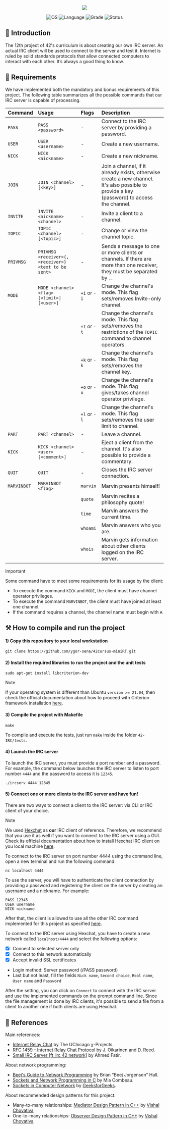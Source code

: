 <p align="center">
    <img src="https://github.com/ygor-sena/42cursus-ft-irc/assets/102881479/51bb7248-3bc7-4fb0-9e41-c71bedb7b3d4">
</p>

<p align="center">
    <img src="https://img.shields.io/badge/OS-Linux-blue" alt="OS">
    <img src="https://img.shields.io/badge/Language-C%2B%2B98-blue.svg" alt="Language">
    <img src="https://img.shields.io/badge/Grade-125%2F125-brightgreen.svg" alt="Grade">
    <img src="https://img.shields.io/badge/Status-Completed-brightgreen.svg" alt="Status">
</p>


📣 Introduction
---------------
The 12th project of 42's curriculum is about creating our own IRC server. An actual IRC client will be used to connect to the server and test it. Internet is ruled by solid standards protocols that allow connected computers to interact with each other. It’s always a good thing to know.

📜 Requirements
---------------

We have implemented both the mandatory and bonus requirements of this project. The following table summarizes all the possible commands that our IRC server is capable of processing.

|Command|Usage|Flags|Description|
|:--|:--|:--|:--|
|`PASS`| `PASS <password> `|- |Connect to the IRC server by providing a password.|
|`USER`| `USER <username> `| - | Create a new username. |
|`NICK`|`NICK <nickname> ` | - | Create a new nickname.|
|`JOIN`|`JOIN <channel> [<key>]` | - | Join a channel, if it already exists, otherwise create a new channel. It's also possible to provide a key (password) to access the channel.|
|`INVITE`|`INVITE <nickname> <channel>` | - | Invite a client to a channel.|
|`TOPIC`| `TOPIC <channel> [<topic>]`| - | Change or view the channel topic.|
|`PRIVMSG`| `PRIVMSG <receiver>{,<receiver>} <text to be sent>`| - | Sends a message to one or more clients or channels. If there are more than one receiver, they must be separated by `,`.| 
|`MODE`| `MODE <channel> <flag> [<limit>] [<user>]`| `+i` or `-i` | Change the channel's mode. This flag sets/removes Invite-only channel.|
||| `+t` or `-t` | Change the channel's mode. This flag sets/removes the restrictions of the `TOPIC` command to channel operators. |
||| `+k` or `-k` | Change the channel's mode. This flag sets/removes the channel key. |
||| `+o` or `-o` | Change the channel's mode. This flag gives/takes channel operator privilege. |
||| `+l` or `-l` | Change the channel's mode. This flag sets/removes the user limit to channel. |
|`PART`| `PART <channel>`| - | Leave a channel.|
|`KICK`| `KICK <channel> <user> [<comment>]`| - | Eject a client from the channel. It's also possible to provide a commentary.|
|`QUIT`| `QUIT`| - | Closes the IRC server connection.|
|`MARVINBOT`| `MARVINBOT <flag>` |`marvin`| Marvin presents himself!|
||| `quote` | Marvin recites a philosophy quote!|
||| `time` | Marvin answers the current time.|
||| `whoami` | Marvin answers who you are.|
|| |`whois` | Marvin gets information about other clients logged on the IRC server.|

>[!IMPORTANT]
> Some command have to meet some requirements for its usage by the client:
> - To execute the command `KICK` and `MODE`, the client must have channel operator privileges.
> - To execute the command `MARVINBOT`, the client must have joined at least one channel.
> - If the command requires a channel, the channel name must begin with `#`.

⚒️ How to compile and run the project
-------------------------------------

#### 1) Copy this repository to your local workstation

```
git clone https://github.com/ygor-sena/42cursus-miniRT.git
```

#### 2) Install the required libraries to run the project and the unit tests

```
sudo apt-get install libcriterion-dev
```

>[!NOTE]
>If your operating system is different than Ubuntu `version >= 21.04`, then check the official documentation about how to proceed with Criterion framework installation [here](https://github.com/Snaipe/Criterion.git).

#### 3) Compile the project with Makefile

```
make
```

To compile and execute the tests, just run `make` inside the folder `42-IRC/tests`.

#### 4) Launch the IRC server

To launch the IRC server, you must provide a port number and a password. For example, the command below launches the IRC server to listen to port number `4444` and the password to access it is `12345`.

```
./ircserv 4444 12345
```

#### 5) Connect one or more clients to the IRC server and have fun!

There are two ways to connect a client to the IRC server: via CLI or IRC client of your choice. 

> [!NOTE]
> We used [Hexchat](https://hexchat.github.io/) as **our** IRC client of reference. Therefore, we recommend that you use it as well if you want to connect to the IRC server using a GUI. Check its official documentation about how to install Hexchat IRC client on you local machine [here](https://hexchat.github.io/downloads.html).

To connect to the IRC server on port number 4444 using the command line, open a new terminal and run the following command:

```
nc localhost 4444
```

To use the server, you will have to authenticate the client connection by providing a password and registering the client on the server by creating an username and a nickname. For example:

```
PASS 12345
USER username
NICK nickname
```

After that, the client is allowed to use all the other IRC command implemented for this project as specified [here](https://github.com/ygor-sena/42cursus-ft-irc?tab=readme-ov-file#-requirements).

To connect to the IRC server using Hexchat, you have to create a new network called `localhost/4444` and select the following options:
- [X] Connect to selected server only
- [X] Connect to this network automatically
- [X] Accept invalid SSL certificates
- Login method: Server password (/PASS password)
- Last but not least, fill the fields `Nick name`, `Second choice`, `Real name`, `User name` and `Password`

After the setting, you can click on `Connect` to connect with the IRC server and use the implemented commands on the prompt command line. Since the file management is done by IRC clients, it's possible to send a file from a client to another one if both clients are using Hexchat.

📖 References
--------------

Main references:
- [Internet Relay Chat](https://chi.cs.uchicago.edu/chirc/irc.html) by The UChicago χ-Projects.
- [RFC 1459 - Internet Relay Chat Protocol](https://datatracker.ietf.org/doc/html/rfc1459#section-4.2.7) by J. Oikarinen and D. Reed.
- [Small IRC Server \[ft_irc 42 network\]](https://medium.com/@afatir.ahmedfatir/small-irc-server-ft-irc-42-network-7cee848de6f9) by Ahmed Fatir.

About network programming:
- [Beej's Guide to Network Programming](https://beej.us/guide/bgnet/html/split-wide/index.html) by Brian “Beej Jorgensen” Hall.
- [Sockets and Network Programming in C](https://www.codequoi.com/en/sockets-and-network-programming-in-c/) by Mia Combeau.
- [Sockets in Computer Network](https://www.geeksforgeeks.org/socket-in-computer-network/) by [GeeksforGeeks](https://www.geeksforgeeks.org/).

About recommended design patterns for this project:
- Many-to-many relationships: [Mediator Design Pattern in C++](https://www.vishalchovatiya.com/mediator-design-pattern-in-modern-cpp/) by [Vishal Chovativa](https://www.vishalchovatiya.com/)
- One-to-many relationships: [Observer Design Pattern in C++](https://www.vishalchovatiya.com/observer-design-pattern-in-modern-cpp/) by [Vishal Chovativa](https://www.vishalchovatiya.com/)
